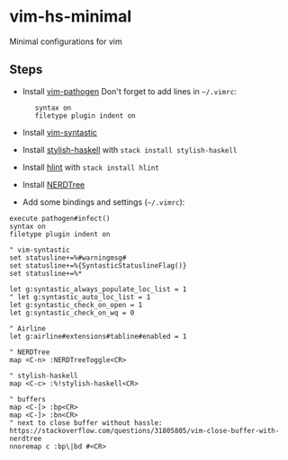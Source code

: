 # vim-hs-minimal
Minimal configurations for vim

## Steps

* Install [vim-pathogen](https://github.com/tpope/vim-pathogen)
  Don't forget to add lines in `~/.vimrc`:
  ```execute pathogen#infect()
     syntax on
     filetype plugin indent on
  ```

* Install [vim-syntastic](https://github.com/vim-syntastic/syntastic)

* Install [stylish-haskell](https://github.com/jaspervdj/stylish-haskell) with `stack install stylish-haskell`

* Install [hlint](https://github.com/ndmitchell/hlint#readme) with `stack install hlint`

* Install [NERDTree](https://github.com/scrooloose/nerdtree)


* Add some bindings and settings (`~/.vimrc`):
```
execute pathogen#infect()
syntax on
filetype plugin indent on

" vim-syntastic
set statusline+=%#warningmsg#
set statusline+=%{SyntasticStatuslineFlag()}
set statusline+=%*

let g:syntastic_always_populate_loc_list = 1
" let g:syntastic_auto_loc_list = 1
let g:syntastic_check_on_open = 1
let g:syntastic_check_on_wq = 0

" Airline
let g:airline#extensions#tabline#enabled = 1

" NERDTree
map <C-n> :NERDTreeToggle<CR>

" stylish-haskell
map <C-c> :%!stylish-haskell<CR>

" buffers
map <C-[> :bp<CR>
map <C-]> :bn<CR>
" next to close buffer without hassle: https://stackoverflow.com/questions/31805805/vim-close-buffer-with-nerdtree
nnoremap c :bp\|bd #<CR>
```